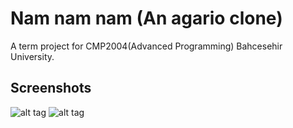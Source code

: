 # Nam nam nam (An agario clone)
A term project for CMP2004(Advanced Programming) Bahcesehir University.

## Screenshots
![alt tag](https://vgy.me/dt6grd.png) ![alt tag](https://vgy.me/PC9rVv.png)
